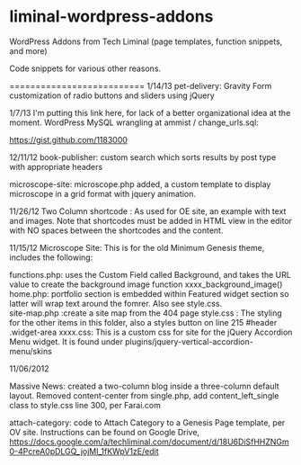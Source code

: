 liminal-wordpress-addons
======================

WordPress Addons from Tech Liminal (page templates, function snippets, and more)

Code snippets for various other reasons.

==========================
1/14/13
pet-delivery: Gravity Form customization of radio buttons and sliders using jQuery

1/7/13
I'm putting this link here, for lack of a better organizational idea at the moment.
WordPress MySQL wrangling at  ammist / change_urls.sql:

https://gist.github.com/1183000

12/11/12
book-publisher: custom search which sorts results by post type with appropriate headers

microscope-site: microscope.php added, a custom template to display microscope in a grid format with jquery animation.

11/26/12
Two Column shortcode : As used for OE site, an example with text and images.  Note that shortcodes must be added in HTML view in the editor with NO spaces between the shortcodes and the content.


11/15/12
Microscope Site: This is for the old Minimum Genesis theme, includes the following:

functions.php: uses the Custom Field called Background, and takes the URL value to create the background image function xxxx_background_image()
home.php: portfolio section is embedded within Featured widget section so latter will wrap text around the fomrer.  Also see style.css.  
site-map.php :create a site map from the 404 page
style.css : The styling for the other items in this folder, also a styles button on line 215 #header .widget-area
xxxx.css: This is a custom css for site for the jQuery Accordion Menu widget.  It is found under plugins/jquery-vertical-accordion-menu/skins

11/06/2012

Massive News: created a two-column blog inside a three-column default layout. Removed content-center from single.php, add content_left_single class to style.css line 300, per Farai.com

attach-category: code to Attach Category to a Genesis Page template, per OV site.  Instructions can be found on Google Drive, https://docs.google.com/a/techliminal.com/document/d/18U6DiSfHHZNGm0-4PcreA0pDLGQ_jojMl_1fKWpV1zE/edit 
